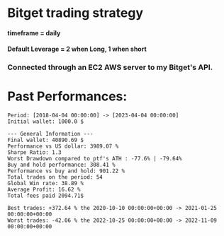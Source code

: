 # Bitget trading strategy  

#### timeframe = daily   
#### Default Leverage = 2 when Long, 1 when short
### Connected through an EC2 AWS server to my Bitget's API.   

# Past Performances:
```
Period: [2018-04-04 00:00:00] -> [2023-04-04 00:00:00]
Initial wallet: 1000.0 $

--- General Information ---
Final wallet: 40890.69 $
Performance vs US dollar: 3989.07 %
Sharpe Ratio: 1.3
Worst Drawdown compared to ptf's ATH : -77.6% | -79.64%
Buy and hold performance: 308.41 %
Performance vs buy and hold: 901.22 %
Total trades on the period: 54
Global Win rate: 38.89 %
Average Profit: 16.62 %
Total fees paid 2094.71$

Best trades: +372.64 % the 2020-10-10 00:00:00+00:00 -> 2021-01-25 00:00:00+00:00
Worst trades: -42.06 % the 2022-10-25 00:00:00+00:00 -> 2022-11-09 00:00:00+00:00
```